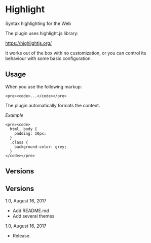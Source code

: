 Highlight
==========

Syntax highlighting for the Web

The plugin uses highlight.js library:

https://highlightjs.org/

It works out of the box with no customization, or you can control its behaviour with some basic configuration.

Usage
-----

When you use the following markup:

```
<pre><code>...</code></pre>
```

The plugin automatically formats the content.

*Example*

```
<pre><code>
  html, body {
    padding: 10px;
  }
  .class {
    background-color: grey;
  }
</code></pre>
```

Versions
--------

Versions
--------

1.0, August 16, 2017
- Add README.md
- Add several themes

1.0, August 16, 2017
- Release.